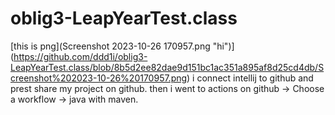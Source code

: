 # oblig3-LeapYearTest.class

[this is png](Screenshot 2023-10-26 170957.png "hi")](https://github.com/ddd1i/oblig3-LeapYearTest.class/blob/8b5d2ee82dae9d151bc1ac351a895af8d25cd4db/Screenshot%202023-10-26%20170957.png)
i connect intellij to github and prest share my project on github.
then i went to actions on github -> Choose a workflow -> java with maven.

